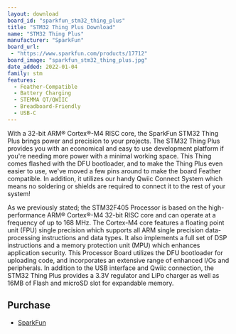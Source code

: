 ```yaml
---
layout: download
board_id: "sparkfun_stm32_thing_plus"
title: "STM32 Thing Plus Download"
name: "STM32 Thing Plus"
manufacturer: "SparkFun"
board_url:
 - "https://www.sparkfun.com/products/17712"
board_image: "sparkfun_stm32_thing_plus.jpg"
date_added: 2022-01-04
family: stm
features:
  - Feather-Compatible
  - Battery Charging
  - STEMMA QT/QWIIC
  - Breadboard-Friendly
  - USB-C
---
```


With a 32-bit ARM® Cortex®-M4 RISC core, the SparkFun STM32 Thing Plus brings power and precision to your projects. The STM32 Thing Plus provides you with an economical and easy to use development platform if you're needing more power with a minimal working space. This Thing comes flashed with the DFU bootloader, and to make the Thing Plus even easier to use, we've moved a few pins around to make the board Feather compatible. In addition, it utilizes our handy Qwiic Connect System which means no soldering or shields are required to connect it to the rest of your system!

As we previously stated; the STM32F405 Processor is based on the high-performance ARM® Cortex®-M4 32-bit RISC core and can operate at a frequency of up to 168 MHz. The Cortex-M4 core features a floating point unit (FPU) single precision which supports all ARM single precision data-processing instructions and data types. It also implements a full set of DSP instructions and a memory protection unit (MPU) which enhances application security. This Processor Board utilizes the DFU bootloader for uploading code, and incorporates an extensive range of enhanced I/Os and peripherals. In addition to the USB interface and Qwiic connection, the STM32 Thing Plus provides a 3.3V regulator and LiPo charger as well as 16MB of Flash and microSD slot for expandable memory.

## Purchase
* [SparkFun](https://www.sparkfun.com/products/17712)

